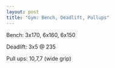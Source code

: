 ```yaml
---
layout: post
title: "Gym: Bench, Deadlift, Pullups"
---
```


Bench: 3x170, 6x160, 6x150

Deadlift: 3x5 @ 235

Pull ups: 10,7,7 (wide grip)
